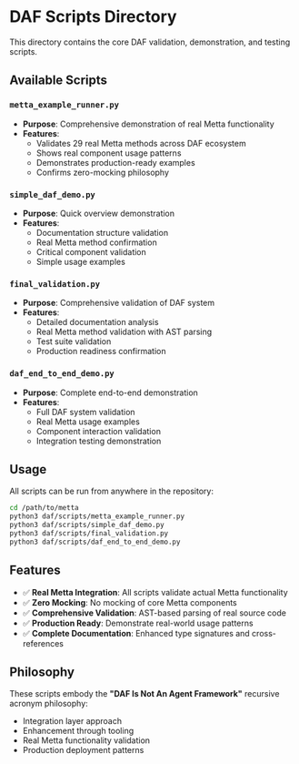 # DAF Scripts Directory

This directory contains the core DAF validation, demonstration, and testing scripts.

## Available Scripts

### `metta_example_runner.py`
- **Purpose**: Comprehensive demonstration of real Metta functionality
- **Features**:
  - Validates 29 real Metta methods across DAF ecosystem
  - Shows real component usage patterns
  - Demonstrates production-ready examples
  - Confirms zero-mocking philosophy

### `simple_daf_demo.py`
- **Purpose**: Quick overview demonstration
- **Features**:
  - Documentation structure validation
  - Real Metta method confirmation
  - Critical component validation
  - Simple usage examples

### `final_validation.py`
- **Purpose**: Comprehensive validation of DAF system
- **Features**:
  - Detailed documentation analysis
  - Real Metta method validation with AST parsing
  - Test suite validation
  - Production readiness confirmation

### `daf_end_to_end_demo.py`
- **Purpose**: Complete end-to-end demonstration
- **Features**:
  - Full DAF system validation
  - Real Metta usage examples
  - Component interaction validation
  - Integration testing demonstration

## Usage

All scripts can be run from anywhere in the repository:

```bash
cd /path/to/metta
python3 daf/scripts/metta_example_runner.py
python3 daf/scripts/simple_daf_demo.py
python3 daf/scripts/final_validation.py
python3 daf/scripts/daf_end_to_end_demo.py
```

## Features

- ✅ **Real Metta Integration**: All scripts validate actual Metta functionality
- ✅ **Zero Mocking**: No mocking of core Metta components
- ✅ **Comprehensive Validation**: AST-based parsing of real source code
- ✅ **Production Ready**: Demonstrate real-world usage patterns
- ✅ **Complete Documentation**: Enhanced type signatures and cross-references

## Philosophy

These scripts embody the **"DAF Is Not An Agent Framework"** recursive acronym philosophy:
- Integration layer approach
- Enhancement through tooling
- Real Metta functionality validation
- Production deployment patterns